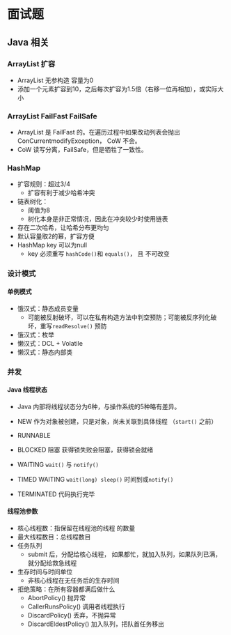 # 面试题

## Java 相关

### ArrayList 扩容

* ArrayList 无参构造 容量为0
* 添加一个元素扩容到10，之后每次扩容为1.5倍（右移一位再相加），或实际大小

### ArrayList FailFast FailSafe

* ArrayList 是 FailFast 的。在遍历过程中如果改动列表会抛出 ConCurrentmodifyException， CoW 不会。
* CoW 读写分离，FailSafe，但是牺牲了一致性。

### HashMap

* 扩容规则：超过3/4 
  * 扩容有利于减少哈希冲突
* 链表树化：
  * 阈值为8
  * 树化本身是非正常情况，因此在冲突较少时使用链表
* 存在二次哈希，让哈希分布更均匀
* 默认容量取2的幂，扩容方便
* HashMap key 可以为null
  * key 必须重写 `hashCode()`和 `equals()`， 且 不可改变

### 设计模式

#### 单例模式

* 饿汉式：静态成员变量
  * 可能被反射破坏，可以在私有构造方法中判空预防；可能被反序列化破坏，重写`readResolve()` 预防
* 饿汉式：枚举
* 懒汉式：DCL + Volatile
* 懒汉式：静态内部类

### 并发

#### Java 线程状态

* Java 内部将线程状态分为6种，与操作系统的5种略有差异。

* NEW 作为对象被创建，只是对象，尚未关联到具体线程 （`start()` 之前）
* RUNNABLE 
* BLOCKED 阻塞 获得锁失败会阻塞，获得锁会就绪
* WAITING `wait()` 与 `notify()`
* TIMED WAITING `wait(long) sleep()` 时间到或`notify()`
* TERMINATED 代码执行完毕

#### 线程池参数

* 核心线程数：指保留在线程池的线程 的数量
* 最大线程数目：总线程数目
* 任务队列
  * submit 后，分配给核心线程， 如果都忙，就加入队列，如果队列已满，就分配给救急线程
* 生存时间与时间单位
  * 非核心线程在无任务后的生存时间
* 拒绝策略：在所有容器都满后做什么
  * AbortPolicy() 抛异常
  * CallerRunsPolicy() 调用者线程执行
  * DiscardPolicy() 丢弃，不抛异常
  * DiscardEldestPolicy() 加入队列，把队首任务移出





